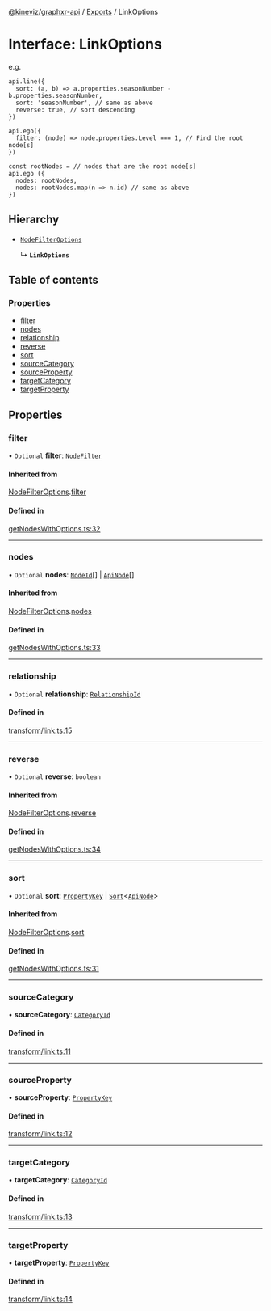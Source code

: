 [@kineviz/graphxr-api](../README.md) / [Exports](../modules.md) / LinkOptions

# Interface: LinkOptions

e.g.

```
api.line({
  sort: (a, b) => a.properties.seasonNumber - b.properties.seasonNumber,
  sort: 'seasonNumber', // same as above
  reverse: true, // sort descending
})

api.ego({
  filter: (node) => node.properties.Level === 1, // Find the root node[s]
})

const rootNodes = // nodes that are the root node[s]
api.ego ({
  nodes: rootNodes,
  nodes: rootNodes.map(n => n.id) // same as above
})
```

## Hierarchy

- [`NodeFilterOptions`](NodeFilterOptions.md)

  ↳ **`LinkOptions`**

## Table of contents

### Properties

- [filter](LinkOptions.md#filter)
- [nodes](LinkOptions.md#nodes)
- [relationship](LinkOptions.md#relationship)
- [reverse](LinkOptions.md#reverse)
- [sort](LinkOptions.md#sort)
- [sourceCategory](LinkOptions.md#sourcecategory)
- [sourceProperty](LinkOptions.md#sourceproperty)
- [targetCategory](LinkOptions.md#targetcategory)
- [targetProperty](LinkOptions.md#targetproperty)

## Properties

### filter

• `Optional` **filter**: [`NodeFilter`](../modules.md#nodefilter)

#### Inherited from

[NodeFilterOptions](NodeFilterOptions.md).[filter](NodeFilterOptions.md#filter)

#### Defined in

[getNodesWithOptions.ts:32](https://bitbucket.org/kineviz/graphxr-api/src/c752a8c/src/getNodesWithOptions.ts#lines-32)

___

### nodes

• `Optional` **nodes**: [`NodeId`](../modules.md#nodeid)[] \| [`ApiNode`](../classes/ApiNode.md)[]

#### Inherited from

[NodeFilterOptions](NodeFilterOptions.md).[nodes](NodeFilterOptions.md#nodes)

#### Defined in

[getNodesWithOptions.ts:33](https://bitbucket.org/kineviz/graphxr-api/src/c752a8c/src/getNodesWithOptions.ts#lines-33)

___

### relationship

• `Optional` **relationship**: [`RelationshipId`](../modules.md#relationshipid)

#### Defined in

[transform/link.ts:15](https://bitbucket.org/kineviz/graphxr-api/src/c752a8c/src/transform/link.ts#lines-15)

___

### reverse

• `Optional` **reverse**: `boolean`

#### Inherited from

[NodeFilterOptions](NodeFilterOptions.md).[reverse](NodeFilterOptions.md#reverse)

#### Defined in

[getNodesWithOptions.ts:34](https://bitbucket.org/kineviz/graphxr-api/src/c752a8c/src/getNodesWithOptions.ts#lines-34)

___

### sort

• `Optional` **sort**: [`PropertyKey`](../modules.md#propertykey) \| [`Sort`](../modules.md#sort)<[`ApiNode`](../classes/ApiNode.md)\>

#### Inherited from

[NodeFilterOptions](NodeFilterOptions.md).[sort](NodeFilterOptions.md#sort)

#### Defined in

[getNodesWithOptions.ts:31](https://bitbucket.org/kineviz/graphxr-api/src/c752a8c/src/getNodesWithOptions.ts#lines-31)

___

### sourceCategory

• **sourceCategory**: [`CategoryId`](../modules.md#categoryid)

#### Defined in

[transform/link.ts:11](https://bitbucket.org/kineviz/graphxr-api/src/c752a8c/src/transform/link.ts#lines-11)

___

### sourceProperty

• **sourceProperty**: [`PropertyKey`](../modules.md#propertykey)

#### Defined in

[transform/link.ts:12](https://bitbucket.org/kineviz/graphxr-api/src/c752a8c/src/transform/link.ts#lines-12)

___

### targetCategory

• **targetCategory**: [`CategoryId`](../modules.md#categoryid)

#### Defined in

[transform/link.ts:13](https://bitbucket.org/kineviz/graphxr-api/src/c752a8c/src/transform/link.ts#lines-13)

___

### targetProperty

• **targetProperty**: [`PropertyKey`](../modules.md#propertykey)

#### Defined in

[transform/link.ts:14](https://bitbucket.org/kineviz/graphxr-api/src/c752a8c/src/transform/link.ts#lines-14)
